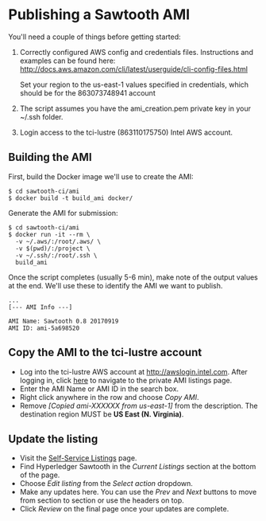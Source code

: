 # Publishing a Sawtooth AMI

You'll need a couple of things before getting started:

1. Correctly configured AWS config and credentials files. Instructions and examples can be found here: http://docs.aws.amazon.com/cli/latest/userguide/cli-config-files.html

	Set your region to the us-east-1 values specified in credentials, which should be for the 863073748941 account

2. The script assumes you have the ami_creation.pem private key in your ~/.ssh folder.

3. Login access to the tci-lustre (863110175750) Intel AWS account.


## Building the AMI
First, build the Docker image we'll use to create the AMI:

```
$ cd sawtooth-ci/ami
$ docker build -t build_ami docker/
```

Generate the AMI for submission:

```
$ cd sawtooth-ci/ami
$ docker run -it --rm \
  -v ~/.aws/:/root/.aws/ \
  -v $(pwd)/:/project \
  -v ~/.ssh/:/root/.ssh \
  build_ami
```

Once the script completes (usually 5-6 min), make note of the output values at the end. We'll use these to identify the AMI we want to publish.

```
...
[--- AMI Info ---]

AMI Name: Sawtooth 0.8 20170919
AMI ID: ami-5a698520
```

## Copy the AMI to the tci-lustre account

+ Log into the tci-lustre AWS account at http://awslogin.intel.com.
After logging in, click [here](https://console.aws.amazon.com/ec2/v2/home?region=us-east-1#Images:visibility=private-images;sort=name) to navigate to the private AMI listings page.
+ Enter the AMI Name or AMI ID in the search box.
+ Right click anywhere in the row and choose *Copy AMI*.
+ Remove _[Copied ami-XXXXXX from us-east-1]_ from the description. The destination region MUST be **US East (N. Virginia)**.


## Update the listing

+ Visit the [Self-Service Listings](https://aws.amazon.com/marketplace/management/products/?#) page.
+ Find Hyperledger Sawtooth in the _Current Listings_ section at the bottom of the page. 
+ Choose _Edit listing_ from the _Select action_ dropdown.
+ Make any updates here. You can use the _Prev_ and _Next_ buttons to move from section to section or use the headers on top.
+ Click _Review_ on the final page once your updates are complete.
